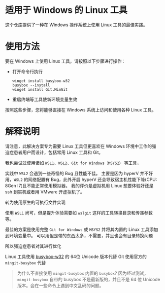 # 适用于 Windows 的 Linux 工具

这个仓库提供了一种在 Windows 操作系统上使用 Linux 工具的最佳实践。

# 使用方法

要在 Windows 上使用 Linux 工具，请按照以下步骤进行操作：

- 打开命令行执行
    
    ```batch
    winget install busybox-w32
    busybox --install
    winget install Git.MinGit
    ```
    
- 重启终端等工具使新环境变量生效
    
按照这些步骤，您将能够直接在 Windows 系统上访问和使用各种 Linux 工具。

# 解释说明

请注意，此解决方案专为需要 Linux 工具但更喜欢在 Windows 环境中工作的强迫症患者用户而设计，包括常用 Linux 工具和 Git。

我也尝试过使用诸如 `WSL1`、`WSL2`、`Git for Windows（MSYS2）` 等工具，

实践中 `WSL2` 会遇到一些奇怪的 Bug 且性能不佳。
主要是因为 hyperV 并不好用，`WSL2` 的网络配置有 Bug，此外开启 hyperV 还会导致宿主机性能下降(CPU: 8Gen I7)且不能正常使用模拟器。
我的评价是虚拟机用 Linux 想要体验好还是 ssh 到实机或者用 VMware 开虚拟机了。

转为使用原生的可执行文件实现

使用 `WSL1` 尚可，但是提升体验需要如 `wslgit` 这样的工具转换目录和传递参数等。

最佳的方案是使用完整 `Git for Windows` 或 `MSYS2` 并将其内置的 Linux 工具添加到环境变量中。
可以用但是带的东西太多，不需要，并且也会有目录转换问题

所以强迫症患者对其进行优化

Linux 工具使用 [busybox-w32](https://frippery.org/busybox/) 的 64位 Unicode 版本代替
Git 使用官方的 `mingit-busybox` 代替

> 为什么不直接使用 `mingit-busybox` 内置的 `busybox`?
> 因为经过测试，`mingit-busybox` 自带的 busybox 不是最新版的，并且不是 64 位 Unicode 版本。会在一些命令上遇到中文乱码的问题。


